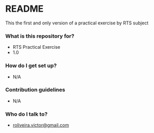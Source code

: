 # README #

This the first and only version of a practical exercise by RTS subject

### What is this repository for? ###

* RTS Practical Exercise
* 1.0

### How do I get set up? ###

* N/A

### Contribution guidelines ###

* N/A

### Who do I talk to? ###

* roliveira.victor@gmail.com